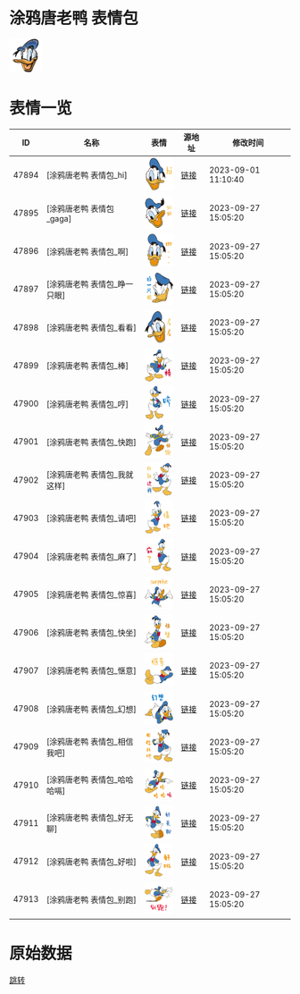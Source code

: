 # 涂鸦唐老鸭 表情包

<img src="./cover.png" height="60" alt="cover" />

# 表情一览

|ID|名称|表情|源地址|修改时间|
|----|----|----|----|----|
|47894|[涂鸦唐老鸭 表情包_hi]|<img src="./pic/047894_%5B涂鸦唐老鸭 表情包_hi%5D.png" height="60" alt="hi"/>|[链接](https://i0.hdslb.com/bfs/garb/36511feee1db5f2197abbc3cc1bafd1c71bceb63.png)|2023-09-01 11:10:40|
|47895|[涂鸦唐老鸭 表情包_gaga]|<img src="./pic/047895_%5B涂鸦唐老鸭 表情包_gaga%5D.png" height="60" alt="gaga"/>|[链接](https://i0.hdslb.com/bfs/garb/dc3b5d8488753d9d1b63bf8028fc56fb8e649f5f.png)|2023-09-27 15:05:20|
|47896|[涂鸦唐老鸭 表情包_啊]|<img src="./pic/047896_%5B涂鸦唐老鸭 表情包_啊%5D.png" height="60" alt="啊"/>|[链接](https://i0.hdslb.com/bfs/garb/755e62276c31c29b2d9852a010805f3d1a4c1849.png)|2023-09-27 15:05:20|
|47897|[涂鸦唐老鸭 表情包_睁一只眼]|<img src="./pic/047897_%5B涂鸦唐老鸭 表情包_睁一只眼%5D.png" height="60" alt="睁一只眼"/>|[链接](https://i0.hdslb.com/bfs/garb/ed3affd57ecd4a35fecb1866e1d7f9ef9809a036.png)|2023-09-27 15:05:20|
|47898|[涂鸦唐老鸭 表情包_看看]|<img src="./pic/047898_%5B涂鸦唐老鸭 表情包_看看%5D.png" height="60" alt="看看"/>|[链接](https://i0.hdslb.com/bfs/garb/af29e1988f5a4a369fe5de14d76f43a030dbd41d.png)|2023-09-27 15:05:20|
|47899|[涂鸦唐老鸭 表情包_棒]|<img src="./pic/047899_%5B涂鸦唐老鸭 表情包_棒%5D.png" height="60" alt="棒"/>|[链接](https://i0.hdslb.com/bfs/garb/47b61e939b079658520b77b2e08cd7baed6b6efc.png)|2023-09-27 15:05:20|
|47900|[涂鸦唐老鸭 表情包_哼]|<img src="./pic/047900_%5B涂鸦唐老鸭 表情包_哼%5D.png" height="60" alt="哼"/>|[链接](https://i0.hdslb.com/bfs/garb/d0db7cd825957049c47e6da2ed09f980a956d928.png)|2023-09-27 15:05:20|
|47901|[涂鸦唐老鸭 表情包_快跑]|<img src="./pic/047901_%5B涂鸦唐老鸭 表情包_快跑%5D.png" height="60" alt="快跑"/>|[链接](https://i0.hdslb.com/bfs/garb/5d0e0a4a6c730f5cd44f7bbf6d0a148e74578bc6.png)|2023-09-27 15:05:20|
|47902|[涂鸦唐老鸭 表情包_我就这样]|<img src="./pic/047902_%5B涂鸦唐老鸭 表情包_我就这样%5D.png" height="60" alt="我就这样"/>|[链接](https://i0.hdslb.com/bfs/garb/03dbab4b93a97a34a7622f803a67f029bf30df8b.png)|2023-09-27 15:05:20|
|47903|[涂鸦唐老鸭 表情包_请吧]|<img src="./pic/047903_%5B涂鸦唐老鸭 表情包_请吧%5D.png" height="60" alt="请吧"/>|[链接](https://i0.hdslb.com/bfs/garb/593da0f66e2733aa8238fb08c40dd9c0b4b543c9.png)|2023-09-27 15:05:20|
|47904|[涂鸦唐老鸭 表情包_麻了]|<img src="./pic/047904_%5B涂鸦唐老鸭 表情包_麻了%5D.png" height="60" alt="麻了"/>|[链接](https://i0.hdslb.com/bfs/garb/ed0c899ece203f83a29a8774b9f4149b5a47f1b6.png)|2023-09-27 15:05:20|
|47905|[涂鸦唐老鸭 表情包_惊喜]|<img src="./pic/047905_%5B涂鸦唐老鸭 表情包_惊喜%5D.png" height="60" alt="惊喜"/>|[链接](https://i0.hdslb.com/bfs/garb/7b028219db5c701e9eb26e437fec98ff4ca9ac23.png)|2023-09-27 15:05:20|
|47906|[涂鸦唐老鸭 表情包_快坐]|<img src="./pic/047906_%5B涂鸦唐老鸭 表情包_快坐%5D.png" height="60" alt="快坐"/>|[链接](https://i0.hdslb.com/bfs/garb/2c795114ccc4dfe488441631a19597bb9a6f86ed.png)|2023-09-27 15:05:20|
|47907|[涂鸦唐老鸭 表情包_惬意]|<img src="./pic/047907_%5B涂鸦唐老鸭 表情包_惬意%5D.png" height="60" alt="惬意"/>|[链接](https://i0.hdslb.com/bfs/garb/b3594a28cf7198743f9708ae03422a36b36935a1.png)|2023-09-27 15:05:20|
|47908|[涂鸦唐老鸭 表情包_幻想]|<img src="./pic/047908_%5B涂鸦唐老鸭 表情包_幻想%5D.png" height="60" alt="幻想"/>|[链接](https://i0.hdslb.com/bfs/garb/0cc9befc725e06a60c5378c9b780fc547331a02d.png)|2023-09-27 15:05:20|
|47909|[涂鸦唐老鸭 表情包_相信我吧]|<img src="./pic/047909_%5B涂鸦唐老鸭 表情包_相信我吧%5D.png" height="60" alt="相信我吧"/>|[链接](https://i0.hdslb.com/bfs/garb/def79212cd54e8e31bd7655ee52a32f09c26a353.png)|2023-09-27 15:05:20|
|47910|[涂鸦唐老鸭 表情包_哈哈哈嗝]|<img src="./pic/047910_%5B涂鸦唐老鸭 表情包_哈哈哈嗝%5D.png" height="60" alt="哈哈哈嗝"/>|[链接](https://i0.hdslb.com/bfs/garb/b4d272be9592754be966a5135370cac2b2b31c4a.png)|2023-09-27 15:05:20|
|47911|[涂鸦唐老鸭 表情包_好无聊]|<img src="./pic/047911_%5B涂鸦唐老鸭 表情包_好无聊%5D.png" height="60" alt="好无聊"/>|[链接](https://i0.hdslb.com/bfs/garb/082de3e7d4e07534594cc6a8e44eb01077894267.png)|2023-09-27 15:05:20|
|47912|[涂鸦唐老鸭 表情包_好啦]|<img src="./pic/047912_%5B涂鸦唐老鸭 表情包_好啦%5D.png" height="60" alt="好啦"/>|[链接](https://i0.hdslb.com/bfs/garb/9a372ec0c55f650373ae43c6ba4528ec64a6b533.png)|2023-09-27 15:05:20|
|47913|[涂鸦唐老鸭 表情包_别跑]|<img src="./pic/047913_%5B涂鸦唐老鸭 表情包_别跑%5D.png" height="60" alt="别跑"/>|[链接](https://i0.hdslb.com/bfs/garb/8648ef0e381b6b43efc083513baa9323f8507aa9.png)|2023-09-27 15:05:20|

# 原始数据

[跳转](./raw.json)


